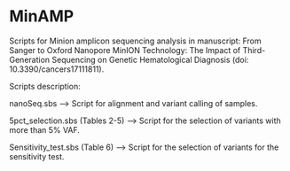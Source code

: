 # MinAMP
Scripts for Minion amplicon sequencing analysis in manuscript:
From Sanger to Oxford Nanopore MinION Technology: The Impact of Third-Generation Sequencing on Genetic Hematological Diagnosis (doi: 10.3390/cancers17111811).

Scripts description:

nanoSeq.sbs --> Script for alignment and variant calling of samples.

5pct_selection.sbs (Tables 2-5) --> Script for the selection of variants with more than 5% VAF.

Sensitivity_test.sbs (Table 6) --> Script for the selection of variants for the sensitivity test.
